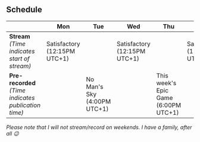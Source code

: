 ## Schedule

|                                                            | **Mon**                         | **Tue**                        | **Wed**                         | **Thu**                                 | **Fri**                         |
|------------------------------------------------------------|---------------------------------|--------------------------------|---------------------------------|-----------------------------------------|---------------------------------|
| **Stream**<br>*(Time indicates <br>start of stream)*       | Satisfactory<br>(12:15PM UTC+1) |                                | Satisfactory<br>(12:15PM UTC+1) |                                         | Satisfactory<br>(12:15PM UTC+1) |
| **Pre-recorded**<br>*(Time indicates<br>publication time)* |                                 | No Man's Sky<br>(4:00PM UTC+1) |                                 | This week's Epic Game<br>(6:00PM UTC+1) |                                 |

*Please note that I will not stream/record on weekends. I have a family, after all :wink:*
